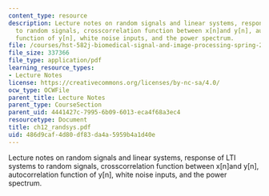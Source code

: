 ```yaml
---
content_type: resource
description: Lecture notes on random signals and linear systems, response of LTI systems
  to random signals, crosscorrelation function between x[n]and y[n], autocorrelation
  function of y[n], white noise inputs, and the power spectrum.
file: /courses/hst-582j-biomedical-signal-and-image-processing-spring-2007/486d9caf4d80df83da4a5959b4a1d40e_ch12_randsys.pdf
file_size: 337366
file_type: application/pdf
learning_resource_types:
- Lecture Notes
license: https://creativecommons.org/licenses/by-nc-sa/4.0/
ocw_type: OCWFile
parent_title: Lecture Notes
parent_type: CourseSection
parent_uid: 4441427c-7995-6b09-6013-eca4f68a3ec4
resourcetype: Document
title: ch12_randsys.pdf
uid: 486d9caf-4d80-df83-da4a-5959b4a1d40e
---
```

Lecture notes on random signals and linear systems, response of LTI systems to random signals, crosscorrelation function between x[n]and y[n], autocorrelation function of y[n], white noise inputs, and the power spectrum.